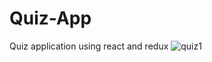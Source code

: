 # Quiz-App
Quiz application using react and redux
![quiz1](https://user-images.githubusercontent.com/97714023/174841808-fc32aac2-cc1e-4d8e-8397-f8cfd59f4ebf.png)
